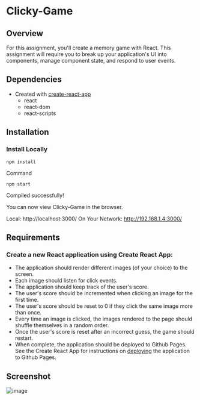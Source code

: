 # Clicky-Game

## Overview

For this assignment, you'll create a memory game with React. This assignment will require you to break up your application's UI into components, manage component state, and respond to user events.

## Dependencies

- Created with [create-react-app](https://reactjs.org/docs/create-a-new-react-app.html#create-react-app)
  - react
  - react-dom
  - react-scripts

## Installation

### Install Locally

```
npm install
```

Command

```
npm start
```

Compiled successfully!

You can now view Clicky-Game in the browser.

Local: http://localhost:3000/
On Your Network: http://192.168.1.4:3000/

## Requirements

### Create a new React application using Create React App:

- The application should render different images (of your choice) to the screen.
- Each image should listen for click events.
- The application should keep track of the user's score.
- The user's score should be incremented when clicking an image for the first time.
- The user's score should be reset to 0 if they click the same image more than once.
- Every time an image is clicked, the images rendered to the page should shuffle themselves in a random order.
- Once the user's score is reset after an incorrect guess, the game should restart.
- When complete, the application should be deployed to Github Pages.
  See the Create React App for instructions on [deploying](https://create-react-app.dev/docs/deployment/) the application to Github Pages.

## Screenshot

![image](https://user-images.githubusercontent.com/52920074/69464291-e9890200-0d4b-11ea-9c15-aabcc55260e4.png)
